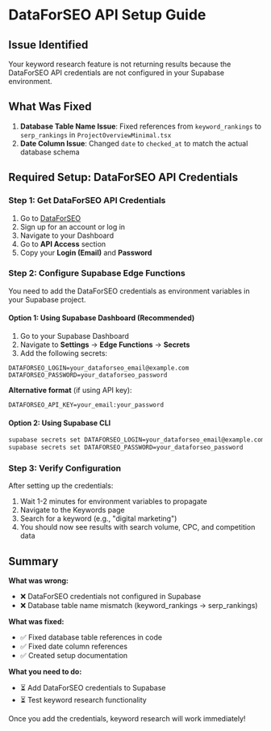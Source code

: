 # DataForSEO API Setup Guide

## Issue Identified

Your keyword research feature is not returning results because the DataForSEO API credentials are not configured in your Supabase environment.

## What Was Fixed

1. **Database Table Name Issue**: Fixed references from `keyword_rankings` to `serp_rankings` in `ProjectOverviewMinimal.tsx`
2. **Date Column Issue**: Changed `date` to `checked_at` to match the actual database schema

## Required Setup: DataForSEO API Credentials

### Step 1: Get DataForSEO API Credentials

1. Go to [DataForSEO](https://dataforseo.com/)
2. Sign up for an account or log in
3. Navigate to your Dashboard
4. Go to **API Access** section
5. Copy your **Login (Email)** and **Password**

### Step 2: Configure Supabase Edge Functions

You need to add the DataForSEO credentials as environment variables in your Supabase project.

#### Option 1: Using Supabase Dashboard (Recommended)

1. Go to your Supabase Dashboard
2. Navigate to **Settings** → **Edge Functions** → **Secrets**
3. Add the following secrets:

```
DATAFORSEO_LOGIN=your_dataforseo_email@example.com
DATAFORSEO_PASSWORD=your_dataforseo_password
```

**Alternative format** (if using API key):
```
DATAFORSEO_API_KEY=your_email:your_password
```

#### Option 2: Using Supabase CLI

```bash
supabase secrets set DATAFORSEO_LOGIN=your_dataforseo_email@example.com
supabase secrets set DATAFORSEO_PASSWORD=your_dataforseo_password
```

### Step 3: Verify Configuration

After setting up the credentials:
1. Wait 1-2 minutes for environment variables to propagate
2. Navigate to the Keywords page
3. Search for a keyword (e.g., "digital marketing")
4. You should now see results with search volume, CPC, and competition data

## Summary

**What was wrong:**
- ❌ DataForSEO credentials not configured in Supabase
- ❌ Database table name mismatch (keyword_rankings → serp_rankings)

**What was fixed:**
- ✅ Fixed database table references in code
- ✅ Fixed date column references
- ✅ Created setup documentation

**What you need to do:**
- ⏳ Add DataForSEO credentials to Supabase
- ⏳ Test keyword research functionality

Once you add the credentials, keyword research will work immediately!
